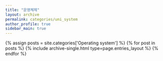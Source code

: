 ```yaml
---
title: "운영체제"
layout: archive
permalink: categories/uni_system
author_profile: true
sidebar_main: true
---
```



{% assign posts = site.categories['Operating system'] %}
{% for post in posts %} {% include archive-single.html type=page.entries_layout %} {% endfor %}
